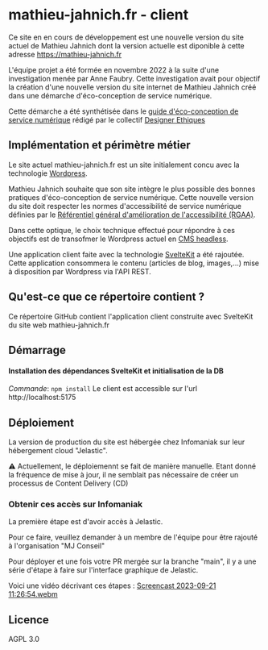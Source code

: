 # mathieu-jahnich.fr - client

Ce site en en cours de développement est une nouvelle version du site actuel de Mathieu Jahnich dont la version actuelle est diponible à cette adresse https://mathieu-jahnich.fr

L'équipe projet a été formée en novembre 2022 à la suite d'une investigation menée par Anne Faubry. Cette investigation avait pour objectif la création d'une nouvelle version du site internet de Mathieu Jahnich créé dans une démarche d'éco-conception de service numérique.

Cette démarche a été synthétisée dans le [guide d'éco-conception de service numérique](https://eco-conception.designersethiques.org/guide/fr/content/0-introduction.html) rédigé par le collectif [Designer Ethiques](https://designersethiques.org/)

## Implémentation et périmètre métier

Le site actuel mathieu-jahnich.fr est un site initialement concu avec la technologie [Wordpress](https://wordpress.com/fr/).

Mathieu Jahnich souhaite que son site intègre le plus possible des bonnes pratiques d'éco-conception de service numérique. Cette nouvelle version du site doit respecter les normes d'accessibilité de service numérique définies par le [Référentiel général d'amélioration de l'accessibilité (RGAA)](https://www.numerique.gouv.fr/publications/rgaa-accessibilite/).

Dans cette optique, le choix technique effectué pour répondre à ces objectifs est de transofmer le Wordpress actuel en [CMS headless](https://www.lafabriquedunet.fr/blog/headless-cms/).

Une application client faite avec la technologie [SvelteKit](https://kit.svelte.dev/) a été rajoutée. Cette application consommera le contenu (articles de blog, images,...) mise à disposition par Wordpress via l'API REST.

## Qu'est-ce que ce répertoire contient ?

Ce répertoire GitHub contient l'application client construite avec SvelteKit du site web mathieu-jahnich.fr



## Démarrage

#### Installation des dépendances SvelteKit et initialisation de la DB

_Commande_: `npm install`
Le client est accessible sur l'url http://localhost:5175

## Déploiement

La version de production du site est hébergée chez Infomaniak sur leur hébergement cloud "Jelastic".

:warning: Actuellement, le déploiemennt se fait de manière manuelle. Etant donné la fréquence de mise à jour, il ne semblait pas nécessaire de créer un processus de Content Delivery (CD)

### Obtenir ces accès sur Infomaniak

La première étape est d'avoir accès à Jelastic.

Pour ce faire, veuillez demander à un membre de l'équipe pour être rajouté à l'organisation "MJ Conseil"

Pour déployer et une fois votre PR mergée sur la branche "main", il y a une série d'étape à faire sur l'interface graphique de Jelastic.

Voici une vidéo décrivant ces étapes : 
[Screencast 2023-09-21 11:26:54.webm](https://github.com/MJ-Conseil/mathieujahnich/assets/15958334/002de0ec-1783-4135-ace4-56b399bc3fff)





## Licence

AGPL 3.0
